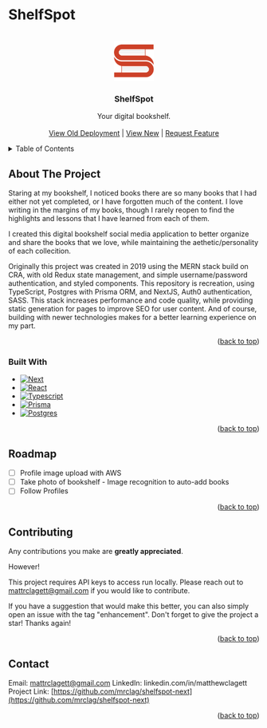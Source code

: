 # ShelfSpot

<a name="readme-top"></a>

<!-- PROJECT LOGO -->
<br />
<div align="center">
  <a href="https://github.com/othneildrew/Best-README-Template">
    <img src="public/static/img/logo2.png" alt="Logo" width="80" height="80">
  </a>

  <h3 align="center">ShelfSpot</h3>

  <p align="center">
    Your digital bookshelf.
    <br />
    <br />
    <a href="http://shelfspotapp.com">View Old Deployment</a>
     | 
    <a href="http://shelfspotapp-vercel.app">View New</a>
     | 
    <a href="https://github.com/mrclag/shelfspot-next/issues">Request Feature</a>
  </p>
</div>

<!-- TABLE OF CONTENTS -->
<details>
  <summary>Table of Contents</summary>
  <ol>
    <li>
      <a href="#about-the-project">About The Project</a>
      <ul>
        <li><a href="#built-with">Built With</a></li>
      </ul>
    </li>
    <li><a href="#roadmap">Roadmap</a></li>
    <li><a href="#contributing">Contributing</a></li>
    <li><a href="#contact">Contact</a></li>
  </ol>
</details>

<!-- ABOUT THE PROJECT -->

## About The Project

Staring at my bookshelf, I noticed books there are so many books that I had either not yet completed, or I have forgotten much of the content. I love writing in the margins of my books, though I rarely reopen to find the highlights and lessons that I have learned from each of them.

I created this digital bookshelf social media application to better organize and share the books that we love, while maintaining the aethetic/personality of each collecition.

Originally this project was created in 2019 using the MERN stack build on CRA, with old Redux state management, and simple username/password authentication, and styled components. This repository is recreation, using TypeScript, Postgres with Prisma ORM, and NextJS, Auth0 authentication, SASS. This stack increases performance and code quality, while providing static generation for pages to improve SEO for user content. And of course, building with newer technologies makes for a better learning experience on my part.

<p align="right">(<a href="#readme-top">back to top</a>)</p>

### Built With

- [![Next][next.js]][next-url]
- [![React][react.js]][react-url]
- [![Typescript][typescript]][typescript-url]
- [![Prisma][prisma]][prisma-url]
- [![Postgres][postgres]][postgres-url]

<p align="right">(<a href="#readme-top">back to top</a>)</p>

<!-- ROADMAP -->

## Roadmap

- [ ] Profile image upload with AWS
- [ ] Take photo of bookshelf - Image recognition to auto-add books
- [ ] Follow Profiles

<p align="right">(<a href="#readme-top">back to top</a>)</p>

<!-- CONTRIBUTING -->

## Contributing

Any contributions you make are **greatly appreciated**.

However!

This project requires API keys to access run locally. Please reach out to mattrclagett@gmail.com if you would like to contribute.

If you have a suggestion that would make this better, you can also simply open an issue with the tag "enhancement".
Don't forget to give the project a star! Thanks again!

<p align="right">(<a href="#readme-top">back to top</a>)</p>

<!-- CONTACT -->

## Contact

Email: mattrclagett@gmail.com
LinkedIn: linkedin.com/in/matthewclagett
Project Link: [https://github.com/mrclag/shelfspot-next](https://github.com/mrclag/shelfspot-next)

<p align="right">(<a href="#readme-top">back to top</a>)</p>

<!-- MARKDOWN LINKS & IMAGES -->
<!-- https://www.markdownguide.org/basic-syntax/#reference-style-links -->

[issues-shield]: https://img.shields.io/github/issues/othneildrew/Best-README-Template.svg?style=for-the-badge
[issues-url]: https://github.com/othneildrew/Best-README-Template/issues
[linkedin-shield]: https://img.shields.io/badge/-LinkedIn-black.svg?style=for-the-badge&logo=linkedin&colorB=555
[linkedin-url]: https://linkedin.com/in/matthewclagett
[product-screenshot]: images/screenshot.png
[next.js]: https://img.shields.io/badge/next.js-000000?style=for-the-badge&logo=nextdotjs&logoColor=white
[next-url]: https://nextjs.org/
[react.js]: https://img.shields.io/badge/React-20232A?style=for-the-badge&logo=react&logoColor=61DAFB
[typescript]: https://shields.io/badge/TypeScript-000000?logo=TypeScript&logoColor=61DAFB&style=for-the-badge
[prisma]: https://shields.io/badge/Prisma-20232A?logo=Prisma&logoColor=61DAFB&style=for-the-badge
[postgres]: https://shields.io/badge/Postgresql-000000?logo=Postgresql&logoColor=61DAFB&style=for-the-badge
[react-url]: https://reactjs.org/
[postgres-url]: https://www.postgresql.org/
[prisma-url]: https://www.prisma.io/
[typescript-url]: https://www.typescriptlang.org/
